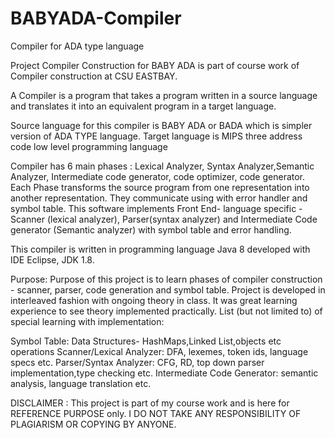 # BABYADA-Compiler
Compiler for ADA type language


Project Compiler Construction for BABY ADA is part of course work of Compiler construction at CSU EASTBAY.

A Compiler is a program that takes a program written in a source language and translates it into an equivalent program in a target language. 

Source language for this compiler is BABY ADA or BADA which is simpler version of ADA TYPE language. 
Target language is MIPS three address code low level programming language

Compiler has 6 main phases : Lexical Analyzer, Syntax Analyzer,Semantic Analyzer, Intermediate code generator, code optimizer, code generator. 
Each Phase transforms the source program from one representation into another representation. They communicate using with error handler and symbol table. This software implements Front End- language specific -Scanner (lexical analyzer), Parser(syntax analyzer) and Intermediate Code generator (Semantic analyzer) with  symbol table and error handling.

This compiler is written in programming language Java 8 developed with IDE Eclipse, JDK 1.8.

Purpose:
Purpose of this project is to learn phases of compiler construction - scanner, parser, code generation and symbol table. Project is developed in interleaved fashion with ongoing theory in class. It was great learning experience to see theory implemented practically. List (but not limited to) of special learning with implementation: 

Symbol Table: Data Structures- HashMaps,Linked List,objects etc operations
Scanner/Lexical Analyzer: DFA, lexemes, token ids, language specs etc.
Parser/Syntax Analyzer: CFG, RD, top down parser implementation,type checking etc.
Intermediate Code Generator: semantic analysis, language translation etc.

DISCLAIMER : This project is part of my course work and is here for REFERENCE PURPOSE only.
I DO NOT TAKE ANY RESPONSIBILITY OF PLAGIARISM OR COPYING BY ANYONE.


